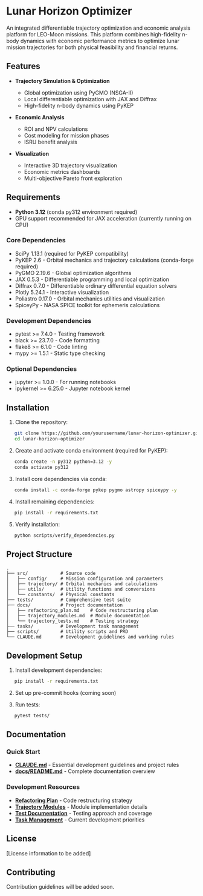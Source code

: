 # Lunar Horizon Optimizer

An integrated differentiable trajectory optimization and economic analysis platform for LEO-Moon missions. This platform combines high-fidelity n-body dynamics with economic performance metrics to optimize lunar mission trajectories for both physical feasibility and financial returns.

## Features

- **Trajectory Simulation & Optimization**
  - Global optimization using PyGMO (NSGA-II)
  - Local differentiable optimization with JAX and Diffrax
  - High-fidelity n-body dynamics using PyKEP

- **Economic Analysis**
  - ROI and NPV calculations
  - Cost modeling for mission phases
  - ISRU benefit analysis

- **Visualization**
  - Interactive 3D trajectory visualization
  - Economic metrics dashboards
  - Multi-objective Pareto front exploration

## Requirements

- **Python 3.12** (conda py312 environment required)
- GPU support recommended for JAX acceleration (currently running on CPU)

### Core Dependencies
- SciPy 1.13.1 (required for PyKEP compatibility)
- PyKEP 2.6 - Orbital mechanics and trajectory calculations (conda-forge required)
- PyGMO 2.19.6 - Global optimization algorithms
- JAX 0.5.3 - Differentiable programming and local optimization
- Diffrax 0.7.0 - Differentiable ordinary differential equation solvers
- Plotly 5.24.1 - Interactive visualization
- Poliastro 0.17.0 - Orbital mechanics utilities and visualization
- SpiceyPy - NASA SPICE toolkit for ephemeris calculations

### Development Dependencies
- pytest >= 7.4.0 - Testing framework
- black >= 23.7.0 - Code formatting
- flake8 >= 6.1.0 - Code linting
- mypy >= 1.5.1 - Static type checking

### Optional Dependencies
- jupyter >= 1.0.0 - For running notebooks
- ipykernel >= 6.25.0 - Jupyter notebook kernel

## Installation

1. Clone the repository:
```bash
   git clone https://github.com/yourusername/lunar-horizon-optimizer.git
   cd lunar-horizon-optimizer
   ```

2. Create and activate conda environment (required for PyKEP):
```bash
   conda create -n py312 python=3.12 -y
   conda activate py312
   ```

3. Install core dependencies via conda:
```bash
   conda install -c conda-forge pykep pygmo astropy spiceypy -y
   ```

4. Install remaining dependencies:
```bash
   pip install -r requirements.txt
   ```

5. Verify installation:
```bash
   python scripts/verify_dependencies.py
   ```

## Project Structure

```
.
├── src/            # Source code
│   ├── config/     # Mission configuration and parameters
│   ├── trajectory/ # Orbital mechanics and calculations
│   ├── utils/      # Utility functions and conversions
│   └── constants/  # Physical constants
├── tests/          # Comprehensive test suite
├── docs/           # Project documentation
│   ├── refactoring_plan.md    # Code restructuring plan
│   ├── trajectory_modules.md  # Module documentation
│   └── trajectory_tests.md    # Testing strategy
├── tasks/          # Development task management
├── scripts/        # Utility scripts and PRD
└── CLAUDE.md       # Development guidelines and working rules
```

## Development Setup

1. Install development dependencies:
```bash
   pip install -r requirements.txt
   ```

2. Set up pre-commit hooks (coming soon)

3. Run tests:
```bash
   pytest tests/
   ```

## Documentation

### Quick Start
- **[CLAUDE.md](CLAUDE.md)** - Essential development guidelines and project rules
- **[docs/README.md](docs/README.md)** - Complete documentation overview

### Development Resources  
- **[Refactoring Plan](docs/refactoring_plan.md)** - Code restructuring strategy
- **[Trajectory Modules](docs/trajectory_modules.md)** - Module implementation details
- **[Test Documentation](docs/trajectory_tests.md)** - Testing approach and coverage
- **[Task Management](tasks/)** - Current development priorities

## License

[License information to be added]

## Contributing

Contribution guidelines will be added soon.